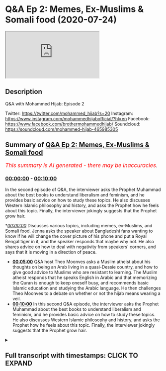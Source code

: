 # Q&A Ep 2: Memes, Ex-Muslims & Somali food (2020-07-24)

<iframe loading='lazy' src='https://www.youtube.com/embed/UbB9UeI47uk'></iframe>

## Description

Q&A with Mohammed Hijab: Episode 2

Twitter: https://twitter.com/mohammed_hijab?s=20
Instagram: https://www.instagram.com/mohammedhijabofficial/?hl=en
Facebook: https://www.facebook.com/brothermohammedhijab/
Soundcloud: https://soundcloud.com/mohammed-hijab-465985305

## Summary of [Q&A Ep 2: Memes, Ex-Muslims & Somali food](https://www.youtube.com/watch?v=UbB9UeI47uk)


*<span style="color:red; font-size:125%">This summary is AI generated - there may be inaccuracies</span>. [](/)*

### [00:00:00](https://www.youtube.com/watch?v=UbB9UeI47uk&t=0) - [00:10:00](https://www.youtube.com/watch?v=UbB9UeI47uk&t=600)

In the second episode of Q&A, the interviewer asks the Prophet Muhammad about the best books to understand liberalism and feminism, and he provides basic advice on how to study these topics. He also discusses Western Islamic philosophy and history, and asks the Prophet how he feels about this topic. Finally, the interviewer jokingly suggests that the Prophet grow hair.

**[00:00:00](https://www.youtube.com/watch?v=UbB9UeI47uk&t=0)* Discusses various topics, including memes, ex-Muslims, and Somali food. Jenna asks the speaker about Bangladeshi fans wanting to know if he will change the cover picture of his phone and put a Royal Bengal tiger in it, and the speaker responds that maybe why not. He also shares advice on how to deal with negativity from speakers' corners, and says that it is moving in a direction of peace.
* **[00:05:00](https://www.youtube.com/watch?v=UbB9UeI47uk&t=300)** Q&A host Theo Moonves asks a Muslim atheist about his thoughts on being an Arab living in a quasi-Dessie country, and how to give good advice to Muslims who are resistant to learning. The Muslim atheist responds that he speaks English in Arabic and that memorizing the Quran is enough to keep oneself busy, and recommends basic Islamic education and studying the Arabic language. He then challenges Theo Moonves to a debate on whether or not the hijab means wearing a veil.
* **[00:10:00](https://www.youtube.com/watch?v=UbB9UeI47uk&t=600)** In this second Q&A episode, the interviewer asks the Prophet Muhammad about the best books to understand liberalism and feminism, and he provides basic advice on how to study these topics. He also discusses Western Islamic philosophy and history, and asks the Prophet how he feels about this topic. Finally, the interviewer jokingly suggests that the Prophet grow hair.

<details><summary><h2>Full transcript with timestamps: CLICK TO EXPAND</h2></summary>

[0:00:00](https://youtu.be/UbB9UeI47uk?t=0) [Music]  
[0:00:05](https://youtu.be/UbB9UeI47uk?t=5) Salam alaikum warahmatullahi oh but I  
[0:00:07](https://youtu.be/UbB9UeI47uk?t=7) care - how you guys doing this is just  
[0:00:11](https://youtu.be/UbB9UeI47uk?t=11) something I've never done before  
[0:00:12](https://youtu.be/UbB9UeI47uk?t=12) actually it's AQ & a session where i'm  
[0:00:16](https://youtu.be/UbB9UeI47uk?t=16) looking at some of the questions that  
[0:00:18](https://youtu.be/UbB9UeI47uk?t=18) you have put in the community page of  
[0:00:21](https://youtu.be/UbB9UeI47uk?t=21) smile - Jenna hang on to your seats ask  
[0:00:27](https://youtu.be/UbB9UeI47uk?t=27) him his Bangladeshi fans want to know  
[0:00:31](https://youtu.be/UbB9UeI47uk?t=31) will he change the cover picture of his  
[0:00:34](https://youtu.be/UbB9UeI47uk?t=34) phone and put a Royal Bengal tiger in it  
[0:00:39](https://youtu.be/UbB9UeI47uk?t=39) [Laughter]  
[0:00:40](https://youtu.be/UbB9UeI47uk?t=40) maybe why not why not you know if I have  
[0:00:44](https://youtu.be/UbB9UeI47uk?t=44) to see if the Bengal tigers extinct to  
[0:00:47](https://youtu.be/UbB9UeI47uk?t=47) the last things I collided my big thing  
[0:00:50](https://youtu.be/UbB9UeI47uk?t=50) so I'll have to see him ask him how we  
[0:00:56](https://youtu.be/UbB9UeI47uk?t=56) young parents are all two can save our  
[0:00:58](https://youtu.be/UbB9UeI47uk?t=58) kids from converting into European  
[0:01:00](https://youtu.be/UbB9UeI47uk?t=60) Muslims or moderate Muslims I'm gay the  
[0:01:04](https://youtu.be/UbB9UeI47uk?t=64) person says I'm getting married very  
[0:01:06](https://youtu.be/UbB9UeI47uk?t=66) soon I want to have a lot of kids okay  
[0:01:10](https://youtu.be/UbB9UeI47uk?t=70) please don't give me laughs so here's  
[0:01:14](https://youtu.be/UbB9UeI47uk?t=74) this end om you give me a lot of stories  
[0:01:17](https://youtu.be/UbB9UeI47uk?t=77) and this is written more man this is a  
[0:01:26](https://youtu.be/UbB9UeI47uk?t=86) big serious thing one of the greatest  
[0:01:28](https://youtu.be/UbB9UeI47uk?t=88) things you can pass on to your children  
[0:01:29](https://youtu.be/UbB9UeI47uk?t=89) which I'm having very big difficulty in  
[0:01:32](https://youtu.be/UbB9UeI47uk?t=92) doing myself is language okay it's a  
[0:01:35](https://youtu.be/UbB9UeI47uk?t=95) serious thing that our parents succeeded  
[0:01:37](https://youtu.be/UbB9UeI47uk?t=97) with us especially if you're second  
[0:01:39](https://youtu.be/UbB9UeI47uk?t=99) generation in passing one the native  
[0:01:42](https://youtu.be/UbB9UeI47uk?t=102) tongue because we are much more  
[0:01:44](https://youtu.be/UbB9UeI47uk?t=104) comfortable speaking the English  
[0:01:46](https://youtu.be/UbB9UeI47uk?t=106) language this is gonna be an uphill  
[0:01:47](https://youtu.be/UbB9UeI47uk?t=107) struggle and sometimes you're gonna need  
[0:01:49](https://youtu.be/UbB9UeI47uk?t=109) the grandparents to get involved but try  
[0:01:52](https://youtu.be/UbB9UeI47uk?t=112) where we have to try I'm not giving you  
[0:01:54](https://youtu.be/UbB9UeI47uk?t=114) advice on this I'm I'm genuinely given  
[0:01:56](https://youtu.be/UbB9UeI47uk?t=116) myself advise there to pass on the  
[0:01:58](https://youtu.be/UbB9UeI47uk?t=118) language it's a serious serious thing if  
[0:02:01](https://youtu.be/UbB9UeI47uk?t=121) you speak or do at home you know this is  
[0:02:03](https://youtu.be/UbB9UeI47uk?t=123) a serious language it's a serious  
[0:02:05](https://youtu.be/UbB9UeI47uk?t=125) languor do is spoken by I don't know how  
[0:02:08](https://youtu.be/UbB9UeI47uk?t=128) many hundreds of million and also think  
[0:02:10](https://youtu.be/UbB9UeI47uk?t=130) about the amount of people that speak  
[0:02:12](https://youtu.be/UbB9UeI47uk?t=132) Hindi which is a closed language  
[0:02:13](https://youtu.be/UbB9UeI47uk?t=133) if you know you're gonna know a lot of  
[0:02:15](https://youtu.be/UbB9UeI47uk?t=135) Hindi as well if you speak bangle is a  
[0:02:17](https://youtu.be/UbB9UeI47uk?t=137) serious language you know if it's Somali  
[0:02:19](https://youtu.be/UbB9UeI47uk?t=139) is a serious language make sure that  
[0:02:21](https://youtu.be/UbB9UeI47uk?t=141) that is passed on  
[0:02:23](https://youtu.be/UbB9UeI47uk?t=143) you know don't don't honestly do not not  
[0:02:27](https://youtu.be/UbB9UeI47uk?t=147) give your children the gift of language  
[0:02:29](https://youtu.be/UbB9UeI47uk?t=149) this is just one advisor and this is  
[0:02:31](https://youtu.be/UbB9UeI47uk?t=151) advice to me as well what does he thinks  
[0:02:35](https://youtu.be/UbB9UeI47uk?t=155) of this means that you put in your video  
[0:02:36](https://youtu.be/UbB9UeI47uk?t=156) I like them they're very funny they're  
[0:02:38](https://youtu.be/UbB9UeI47uk?t=158) very funny that the ones really that  
[0:02:41](https://youtu.be/UbB9UeI47uk?t=161) actually without them the video would be  
[0:02:43](https://youtu.be/UbB9UeI47uk?t=163) really a pointless one  
[0:02:45](https://youtu.be/UbB9UeI47uk?t=165) a pointless one a frivolous one how can  
[0:02:54](https://youtu.be/UbB9UeI47uk?t=174) you answer questions directly and  
[0:02:55](https://youtu.be/UbB9UeI47uk?t=175) fluently and what's the best way to give  
[0:02:57](https://youtu.be/UbB9UeI47uk?t=177) dower to non-muslims the best way to  
[0:03:00](https://youtu.be/UbB9UeI47uk?t=180) give that was not to engage in debate  
[0:03:02](https://youtu.be/UbB9UeI47uk?t=182) now and that might sound like  
[0:03:04](https://youtu.be/UbB9UeI47uk?t=184) contradictory coming from me or  
[0:03:05](https://youtu.be/UbB9UeI47uk?t=185) something but yeah you see me give  
[0:03:08](https://youtu.be/UbB9UeI47uk?t=188) debate  
[0:03:08](https://youtu.be/UbB9UeI47uk?t=188) dude do debates and stuff that's not  
[0:03:10](https://youtu.be/UbB9UeI47uk?t=190) really hard to come to try and conveyed  
[0:03:12](https://youtu.be/UbB9UeI47uk?t=192) it the best way the best way to win a  
[0:03:14](https://youtu.be/UbB9UeI47uk?t=194) debate is to not the best way to  
[0:03:15](https://youtu.be/UbB9UeI47uk?t=195) convince someone is to not get into a  
[0:03:17](https://youtu.be/UbB9UeI47uk?t=197) debate with them and try and avoid the  
[0:03:18](https://youtu.be/UbB9UeI47uk?t=198) bailout all costs over that person's a  
[0:03:20](https://youtu.be/UbB9UeI47uk?t=200) loved one or someone that you meet in  
[0:03:22](https://youtu.be/UbB9UeI47uk?t=202) the streets you know genuinely the best  
[0:03:24](https://youtu.be/UbB9UeI47uk?t=204) way to win a debate is to avoid one in  
[0:03:26](https://youtu.be/UbB9UeI47uk?t=206) the first place and so really we're not  
[0:03:29](https://youtu.be/UbB9UeI47uk?t=209) trying to win debates here when you're  
[0:03:30](https://youtu.be/UbB9UeI47uk?t=210) speaking to a non-muslim you're just  
[0:03:32](https://youtu.be/UbB9UeI47uk?t=212) giving them informative statements about  
[0:03:33](https://youtu.be/UbB9UeI47uk?t=213) what Islam is and what and the biggest  
[0:03:36](https://youtu.be/UbB9UeI47uk?t=216) bestower is just straightforward it's  
[0:03:39](https://youtu.be/UbB9UeI47uk?t=219) non philosophical which say we believe  
[0:03:41](https://youtu.be/UbB9UeI47uk?t=221) in one God this and that the basic like  
[0:03:43](https://youtu.be/UbB9UeI47uk?t=223) tenants a lot of people will just accept  
[0:03:45](https://youtu.be/UbB9UeI47uk?t=225) it you don't have to go into depth we  
[0:03:46](https://youtu.be/UbB9UeI47uk?t=226) only do that to show that we can do that  
[0:03:48](https://youtu.be/UbB9UeI47uk?t=228) of all due respect we can we can do that  
[0:03:51](https://youtu.be/UbB9UeI47uk?t=231) we can get involved  
[0:03:52](https://youtu.be/UbB9UeI47uk?t=232) Islam is a very simple religion but it  
[0:03:54](https://youtu.be/UbB9UeI47uk?t=234) can get very complex and it has answers  
[0:03:56](https://youtu.be/UbB9UeI47uk?t=236) to very many complex questions and  
[0:03:57](https://youtu.be/UbB9UeI47uk?t=237) that's what our engagements with people  
[0:04:00](https://youtu.be/UbB9UeI47uk?t=240) on on that level it tries to show it's  
[0:04:03](https://youtu.be/UbB9UeI47uk?t=243) not to show that Islam is not simple  
[0:04:05](https://youtu.be/UbB9UeI47uk?t=245) because it is most importantly ask him  
[0:04:08](https://youtu.be/UbB9UeI47uk?t=248) how he deals with negative negativity  
[0:04:10](https://youtu.be/UbB9UeI47uk?t=250) from speaker's corner and at the same  
[0:04:12](https://youtu.be/UbB9UeI47uk?t=252) time have a peaceful heart I don't know  
[0:04:14](https://youtu.be/UbB9UeI47uk?t=254) if I do have a peaceful unfortunately I  
[0:04:18](https://youtu.be/UbB9UeI47uk?t=258) I think that it's definitely moving in  
[0:04:23](https://youtu.be/UbB9UeI47uk?t=263) for direction now I have had it in the  
[0:04:25](https://youtu.be/UbB9UeI47uk?t=265) beginning if you look at my videos in  
[0:04:27](https://youtu.be/UbB9UeI47uk?t=267) 2017 and see the evolution the more I'm  
[0:04:30](https://youtu.be/UbB9UeI47uk?t=270) challenged the more I become more rough  
[0:04:31](https://youtu.be/UbB9UeI47uk?t=271) and and to be honest I'm not the best  
[0:04:35](https://youtu.be/UbB9UeI47uk?t=275) person to seek for advice I need to get  
[0:04:38](https://youtu.be/UbB9UeI47uk?t=278) I've asked myself because sometimes the  
[0:04:40](https://youtu.be/UbB9UeI47uk?t=280) best thing is to move away from the  
[0:04:41](https://youtu.be/UbB9UeI47uk?t=281) whole thing you know and and what I  
[0:04:45](https://youtu.be/UbB9UeI47uk?t=285) realized more and more is that we need  
[0:04:47](https://youtu.be/UbB9UeI47uk?t=287) to think about going back to Allah  
[0:04:48](https://youtu.be/UbB9UeI47uk?t=288) making tawba I'm making repentance  
[0:04:50](https://youtu.be/UbB9UeI47uk?t=290) because how else will our hearts become  
[0:04:54](https://youtu.be/UbB9UeI47uk?t=294) soft the Quran says Allah me at needle  
[0:04:56](https://youtu.be/UbB9UeI47uk?t=296) Adina amino and Tasha bloom lyrically  
[0:04:59](https://youtu.be/UbB9UeI47uk?t=299) leahy you know is it not time now for  
[0:05:01](https://youtu.be/UbB9UeI47uk?t=301) the for those who believe for them to  
[0:05:04](https://youtu.be/UbB9UeI47uk?t=304) have or in their hearts am in listening  
[0:05:09](https://youtu.be/UbB9UeI47uk?t=309) to the reminder of Allah woman as a  
[0:05:13](https://youtu.be/UbB9UeI47uk?t=313) lemon al-haq you know and from what has  
[0:05:16](https://youtu.be/UbB9UeI47uk?t=316) revealed been sent down to them and not  
[0:05:21](https://youtu.be/UbB9UeI47uk?t=321) to be like those who came before them  
[0:05:23](https://youtu.be/UbB9UeI47uk?t=323) for cassettes Pulu boom ok Theo Moonves  
[0:05:26](https://youtu.be/UbB9UeI47uk?t=326) a hoon and they had their hearts became  
[0:05:29](https://youtu.be/UbB9UeI47uk?t=329) very hard and a lot of them are forsook  
[0:05:32](https://youtu.be/UbB9UeI47uk?t=332) for offensive horn that a lot of them  
[0:05:35](https://youtu.be/UbB9UeI47uk?t=335) evil do it so this idea of having a  
[0:05:38](https://youtu.be/UbB9UeI47uk?t=338) clean and beautiful heart which is what  
[0:05:40](https://youtu.be/UbB9UeI47uk?t=340) the Quran says your Malayan foul melon  
[0:05:43](https://youtu.be/UbB9UeI47uk?t=343) will a balloon in lemon at Aloha  
[0:05:45](https://youtu.be/UbB9UeI47uk?t=345) behold bin Salim the day where you need  
[0:05:48](https://youtu.be/UbB9UeI47uk?t=348) to come to Allah with a basically  
[0:05:52](https://youtu.be/UbB9UeI47uk?t=352) rectified her be a pile been selling so  
[0:05:54](https://youtu.be/UbB9UeI47uk?t=354) this the rectification of heart is  
[0:05:57](https://youtu.be/UbB9UeI47uk?t=357) something I haven't even embarked upon  
[0:05:59](https://youtu.be/UbB9UeI47uk?t=359) it properly in order to to comment on it  
[0:06:02](https://youtu.be/UbB9UeI47uk?t=362) effectively his thoughts on being an  
[0:06:05](https://youtu.be/UbB9UeI47uk?t=365) Arab living in quasi Dessie country I  
[0:06:08](https://youtu.be/UbB9UeI47uk?t=368) don't think it Israel is ethics you I  
[0:06:10](https://youtu.be/UbB9UeI47uk?t=370) think here you may be this guy'll ism or  
[0:06:13](https://youtu.be/UbB9UeI47uk?t=373) was it Bradford but believe me I know  
[0:06:18](https://youtu.be/UbB9UeI47uk?t=378) you know I mean I like it I like all  
[0:06:23](https://youtu.be/UbB9UeI47uk?t=383) cultures are like multiculturalism you  
[0:06:25](https://youtu.be/UbB9UeI47uk?t=385) know when I go to Egypt some that's one  
[0:06:28](https://youtu.be/UbB9UeI47uk?t=388) thing I do miss I miss the multicultural  
[0:06:31](https://youtu.be/UbB9UeI47uk?t=391) nature of just this place asked him by  
[0:06:34](https://youtu.be/UbB9UeI47uk?t=394) his personal life like as you  
[0:06:37](https://youtu.be/UbB9UeI47uk?t=397) where he learnt to use those big words  
[0:06:40](https://youtu.be/UbB9UeI47uk?t=400) that shocked the people other than  
[0:06:43](https://youtu.be/UbB9UeI47uk?t=403) mashallah  
[0:06:44](https://youtu.be/UbB9UeI47uk?t=404) other than that masha'Allah there's  
[0:06:48](https://youtu.be/UbB9UeI47uk?t=408) actually a book I think is written by  
[0:06:50](https://youtu.be/UbB9UeI47uk?t=410) something something called something Bly  
[0:06:52](https://youtu.be/UbB9UeI47uk?t=412) it's a book called smart words for the  
[0:06:57](https://youtu.be/UbB9UeI47uk?t=417) intellectuals or something like that  
[0:06:58](https://youtu.be/UbB9UeI47uk?t=418) a camera to make you sounds big words to  
[0:07:01](https://youtu.be/UbB9UeI47uk?t=421) make you sound smart or something it's  
[0:07:03](https://youtu.be/UbB9UeI47uk?t=423) an interesting book I've been looking  
[0:07:04](https://youtu.be/UbB9UeI47uk?t=424) for it just to get someone plucking out  
[0:07:06](https://youtu.be/UbB9UeI47uk?t=426) some words then because words are like  
[0:07:08](https://youtu.be/UbB9UeI47uk?t=428) you know ammunition you know if you have  
[0:07:10](https://youtu.be/UbB9UeI47uk?t=430) the right words they can make people  
[0:07:11](https://youtu.be/UbB9UeI47uk?t=431) laugh they can make people cry they can  
[0:07:13](https://youtu.be/UbB9UeI47uk?t=433) make people angry like a baby  
[0:07:16](https://youtu.be/UbB9UeI47uk?t=436) so words seriously words are a great  
[0:07:19](https://youtu.be/UbB9UeI47uk?t=439) obviously vehicle for communication so  
[0:07:21](https://youtu.be/UbB9UeI47uk?t=441) and the good old the source I mean why  
[0:07:23](https://youtu.be/UbB9UeI47uk?t=443) not you know just use the source and try  
[0:07:26](https://youtu.be/UbB9UeI47uk?t=446) and pick out some words but you you know  
[0:07:28](https://youtu.be/UbB9UeI47uk?t=448) reading books and then kind of  
[0:07:30](https://youtu.be/UbB9UeI47uk?t=450) underlining key words putting him in a  
[0:07:32](https://youtu.be/UbB9UeI47uk?t=452) notepad of some sorts and then defining  
[0:07:35](https://youtu.be/UbB9UeI47uk?t=455) them late in your time in your own time  
[0:07:37](https://youtu.be/UbB9UeI47uk?t=457) what language does he speak was his  
[0:07:40](https://youtu.be/UbB9UeI47uk?t=460) favorite one so I speak English in  
[0:07:42](https://youtu.be/UbB9UeI47uk?t=462) Arabic there's other things I'm trying  
[0:07:46](https://youtu.be/UbB9UeI47uk?t=466) to learn bomb like I'm gonna pretend to  
[0:07:48](https://youtu.be/UbB9UeI47uk?t=468) list them here what's the favorite one  
[0:07:51](https://youtu.be/UbB9UeI47uk?t=471) oh I'm more fluent in English anything  
[0:07:54](https://youtu.be/UbB9UeI47uk?t=474) else oh I'm a three-layer interracial  
[0:08:01](https://youtu.be/UbB9UeI47uk?t=481) marriage advice and tips especially for  
[0:08:03](https://youtu.be/UbB9UeI47uk?t=483) resistant families best way to seek  
[0:08:06](https://youtu.be/UbB9UeI47uk?t=486) education while being a full-time  
[0:08:08](https://youtu.be/UbB9UeI47uk?t=488) student Oh Islamic education well okay  
[0:08:12](https://youtu.be/UbB9UeI47uk?t=492) I'll give you one piece of advice on the  
[0:08:13](https://youtu.be/UbB9UeI47uk?t=493) second part of question is make use of  
[0:08:16](https://youtu.be/UbB9UeI47uk?t=496) your travel time that's a big one  
[0:08:18](https://youtu.be/UbB9UeI47uk?t=498) you can memorize the whole Quran on your  
[0:08:21](https://youtu.be/UbB9UeI47uk?t=501) way to universe and coming back yes it's  
[0:08:23](https://youtu.be/UbB9UeI47uk?t=503) very possible so that's one piece of  
[0:08:25](https://youtu.be/UbB9UeI47uk?t=505) advice that's very practical that you  
[0:08:26](https://youtu.be/UbB9UeI47uk?t=506) can go and do now how to give down to X  
[0:08:28](https://youtu.be/UbB9UeI47uk?t=508) Muslim atheist please just as you would  
[0:08:31](https://youtu.be/UbB9UeI47uk?t=511) give down to any other person you know  
[0:08:33](https://youtu.be/UbB9UeI47uk?t=513) it just give them the go wrap it's  
[0:08:36](https://youtu.be/UbB9UeI47uk?t=516) called to go wrap research what the go  
[0:08:38](https://youtu.be/UbB9UeI47uk?t=518) wrap is and you will see when he when  
[0:08:41](https://youtu.be/UbB9UeI47uk?t=521) will he finally stop talking about how  
[0:08:42](https://youtu.be/UbB9UeI47uk?t=522) tall he is I don't know what I don't  
[0:08:45](https://youtu.be/UbB9UeI47uk?t=525) know when I was really making videos  
[0:08:47](https://youtu.be/UbB9UeI47uk?t=527) about that one brother  
[0:08:48](https://youtu.be/UbB9UeI47uk?t=528) I smoke I smell a jealousy there's a  
[0:08:52](https://youtu.be/UbB9UeI47uk?t=532) jealous jealous tragic I wish you know  
[0:08:56](https://youtu.be/UbB9UeI47uk?t=536) compute engine but I want to do down  
[0:08:58](https://youtu.be/UbB9UeI47uk?t=538) what do you recommend me to study during  
[0:09:00](https://youtu.be/UbB9UeI47uk?t=540) my college my college study to start  
[0:09:03](https://youtu.be/UbB9UeI47uk?t=543) with no no memorize Quran and try  
[0:09:06](https://youtu.be/UbB9UeI47uk?t=546) understand what that means  
[0:09:08](https://youtu.be/UbB9UeI47uk?t=548) just a few pathetic you know just limit  
[0:09:12](https://youtu.be/UbB9UeI47uk?t=552) yourself to that and also like I said  
[0:09:14](https://youtu.be/UbB9UeI47uk?t=554) you before basics of kam [ __ ] and aji de  
[0:09:18](https://youtu.be/UbB9UeI47uk?t=558) those three things is enough to keep you  
[0:09:20](https://youtu.be/UbB9UeI47uk?t=560) occupied obviously Arabic language as  
[0:09:21](https://youtu.be/UbB9UeI47uk?t=561) well it's enough to keep you occupied  
[0:09:23](https://youtu.be/UbB9UeI47uk?t=563) with your work believe me  
[0:09:24](https://youtu.be/UbB9UeI47uk?t=564) how does he feel after defeating David  
[0:09:27](https://youtu.be/UbB9UeI47uk?t=567) wood very good very good  
[0:09:28](https://youtu.be/UbB9UeI47uk?t=568) have you ever had Somali food yes he's  
[0:09:31](https://youtu.be/UbB9UeI47uk?t=571) very good as berries when Holub and you  
[0:09:34](https://youtu.be/UbB9UeI47uk?t=574) know moors and you know you know what i  
[0:09:36](https://youtu.be/UbB9UeI47uk?t=576) mean all of those things that I enjoyed  
[0:09:38](https://youtu.be/UbB9UeI47uk?t=578) a bit of that and I know you know mhm  
[0:09:41](https://youtu.be/UbB9UeI47uk?t=581) that's right tell him that he's finished  
[0:09:44](https://youtu.be/UbB9UeI47uk?t=584) then challenge him to anyway if I saw  
[0:09:48](https://youtu.be/UbB9UeI47uk?t=588) your question is a [ __ ] show the hijab  
[0:09:51](https://youtu.be/UbB9UeI47uk?t=591) means that ask him to which is his  
[0:09:52](https://youtu.be/UbB9UeI47uk?t=592) favorite I've done I have to think about  
[0:09:55](https://youtu.be/UbB9UeI47uk?t=595) how to have a better mindset that's a  
[0:09:59](https://youtu.be/UbB9UeI47uk?t=599) good question  
[0:10:00](https://youtu.be/UbB9UeI47uk?t=600) you know part of the religion of Islam  
[0:10:02](https://youtu.be/UbB9UeI47uk?t=602) is to be very optimistic there's  
[0:10:04](https://youtu.be/UbB9UeI47uk?t=604) actually many a hadith like that and I  
[0:10:06](https://youtu.be/UbB9UeI47uk?t=606) can enumerate them for you in another  
[0:10:07](https://youtu.be/UbB9UeI47uk?t=607) time but that's just optimism and  
[0:10:10](https://youtu.be/UbB9UeI47uk?t=610) connected to a lot of paratime and one  
[0:10:13](https://youtu.be/UbB9UeI47uk?t=613) Hadees that the Prophet my source  
[0:10:16](https://youtu.be/UbB9UeI47uk?t=616) alarmingly high school teachers I am the  
[0:10:18](https://youtu.be/UbB9UeI47uk?t=618) opinion of my slave so if he thinks good  
[0:10:21](https://youtu.be/UbB9UeI47uk?t=621) of me then he'll get good in other words  
[0:10:22](https://youtu.be/UbB9UeI47uk?t=622) if you have an optimistic attitude  
[0:10:24](https://youtu.be/UbB9UeI47uk?t=624) especially in relation to allah subhanaw  
[0:10:26](https://youtu.be/UbB9UeI47uk?t=626) taala allah will reward you and give you  
[0:10:28](https://youtu.be/UbB9UeI47uk?t=628) good for that attitude and a personal  
[0:10:31](https://youtu.be/UbB9UeI47uk?t=631) Quran will ensure Khartoum lies either  
[0:10:32](https://youtu.be/UbB9UeI47uk?t=632) neck um if you were thankful Allah won't  
[0:10:34](https://youtu.be/UbB9UeI47uk?t=634) give you more so this is these are two  
[0:10:36](https://youtu.be/UbB9UeI47uk?t=636) things I just wanted to see his reaction  
[0:10:39](https://youtu.be/UbB9UeI47uk?t=639) to old  
[0:10:40](https://youtu.be/UbB9UeI47uk?t=640) what you are dirty except for clips of  
[0:10:42](https://youtu.be/UbB9UeI47uk?t=642) you okay that's I hope you ask him for  
[0:10:44](https://youtu.be/UbB9UeI47uk?t=644) that ask him how he controlled himself  
[0:10:47](https://youtu.be/UbB9UeI47uk?t=647) when he read one point someone during  
[0:10:50](https://youtu.be/UbB9UeI47uk?t=650) the debate you know I just think of the  
[0:10:52](https://youtu.be/UbB9UeI47uk?t=652) consequences and I'm not the best I  
[0:10:55](https://youtu.be/UbB9UeI47uk?t=655) country like sometimes I can control my  
[0:10:57](https://youtu.be/UbB9UeI47uk?t=657) anger to a good level and sometimes that  
[0:10:59](https://youtu.be/UbB9UeI47uk?t=659) card and I think you guys know when  
[0:11:01](https://youtu.be/UbB9UeI47uk?t=661) one asked him to speak or do with you no  
[0:11:05](https://youtu.be/UbB9UeI47uk?t=665) no no I'm not gonna embarrass myself in  
[0:11:08](https://youtu.be/UbB9UeI47uk?t=668) that manner please ask him to do Q&A is  
[0:11:10](https://youtu.be/UbB9UeI47uk?t=670) often on his channel next okay well hey  
[0:11:13](https://youtu.be/UbB9UeI47uk?t=673) I'm doing that now what are the best  
[0:11:19](https://youtu.be/UbB9UeI47uk?t=679) books resources to understand origins of  
[0:11:21](https://youtu.be/UbB9UeI47uk?t=681) liberalism feminism comprehensively so  
[0:11:24](https://youtu.be/UbB9UeI47uk?t=684) liberalism you're gonna have to stop in  
[0:11:26](https://youtu.be/UbB9UeI47uk?t=686) basic start with secondary sources and  
[0:11:28](https://youtu.be/UbB9UeI47uk?t=688) then he goes their primary ones that's  
[0:11:30](https://youtu.be/UbB9UeI47uk?t=690) my basic basic advice but I think this  
[0:11:33](https://youtu.be/UbB9UeI47uk?t=693) is gonna require another video okay  
[0:11:35](https://youtu.be/UbB9UeI47uk?t=695) genuinely Western in Islamic philosophy  
[0:11:38](https://youtu.be/UbB9UeI47uk?t=698) and history as well so I've kind of  
[0:11:40](https://youtu.be/UbB9UeI47uk?t=700) covered that in the beginning but we do  
[0:11:41](https://youtu.be/UbB9UeI47uk?t=701) need to go into that in detail on that  
[0:11:43](https://youtu.be/UbB9UeI47uk?t=703) ask him how he feels  
[0:11:45](https://youtu.be/UbB9UeI47uk?t=705) let's turn into a meme I wasn't  
[0:11:48](https://youtu.be/UbB9UeI47uk?t=708) intentional that's usually how these  
[0:11:49](https://youtu.be/UbB9UeI47uk?t=709) things go when I would like while we're  
[0:11:52](https://youtu.be/UbB9UeI47uk?t=712) getting a haircut  
[0:11:53](https://youtu.be/UbB9UeI47uk?t=713) I'm thinking of actually growing hair a  
[0:11:55](https://youtu.be/UbB9UeI47uk?t=715) little bit you know I know this  
[0:11:57](https://youtu.be/UbB9UeI47uk?t=717) controversial opinion but you know so I  
[0:12:00](https://youtu.be/UbB9UeI47uk?t=720) do I want you know and this in his life  
[0:12:02](https://youtu.be/UbB9UeI47uk?t=722) and just like him you know hello Sally  
[0:12:06](https://youtu.be/UbB9UeI47uk?t=726) Mally Kamara not Allah he what I get  
[0:12:15](https://youtu.be/UbB9UeI47uk?t=735) you  
</details>